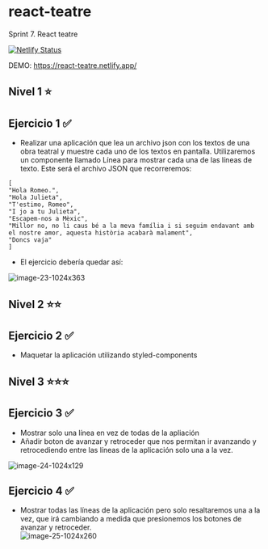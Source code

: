 # react-teatre
Sprint 7. React teatre

[![Netlify Status](https://api.netlify.com/api/v1/badges/d2c1c0cc-99d7-4bc9-bc99-274c6c4cb28e/deploy-status)](https://app.netlify.com/sites/react-teatre/deploys)  

DEMO: https://react-teatre.netlify.app/

## Nivel 1 ⭐
## Ejercicio 1 ✅
* Realizar una aplicación que lea un archivo json con los textos de una obra teatral y muestre cada uno de los textos en pantalla.  Utilizaremos un componente llamado Línea para mostrar cada una de las líneas de texto.  Este será el archivo JSON que recorreremos:  
```
[
"Hola Romeo.", 
"Hola Julieta", 
"T'estimo, Romeo", 
"I jo a tu Julieta", 
"Escapem-nos a Mèxic", 
"Millor no, no li caus bé a la meva família i si seguim endavant amb el nostre amor, aquesta història acabarà malament", 
"Doncs vaja" 
]
```  
* El ejercicio debería quedar así:  

![image-23-1024x363](https://user-images.githubusercontent.com/60387528/109044022-32a7ce80-76d2-11eb-8825-58af3b3d53ed.png)  

## Nivel 2 ⭐⭐
## Ejercicio 2 ✅

* Maquetar la aplicación utilizando styled-components  

## Nivel 3 ⭐⭐⭐
## Ejercicio 3 ✅

* Mostrar solo una línea en vez de todas de la apliación
* Añadir boton de avanzar y retroceder que nos permitan ir avanzando y retrocediendo entre las líneas de la aplicación solo una a la vez.

![image-24-1024x129](https://user-images.githubusercontent.com/60387528/109044690-fde84700-76d2-11eb-8782-a4025372b5a6.png)  

## Ejercicio 4 ✅

* Mostrar todas las líneas de la aplicación pero solo resaltaremos una a la vez, que irá cambiando a medida que presionemos los botones de avanzar y retroceder.   
![image-25-1024x260](https://user-images.githubusercontent.com/60387528/109044730-0c366300-76d3-11eb-85bd-6e5ba137be7d.png)  
